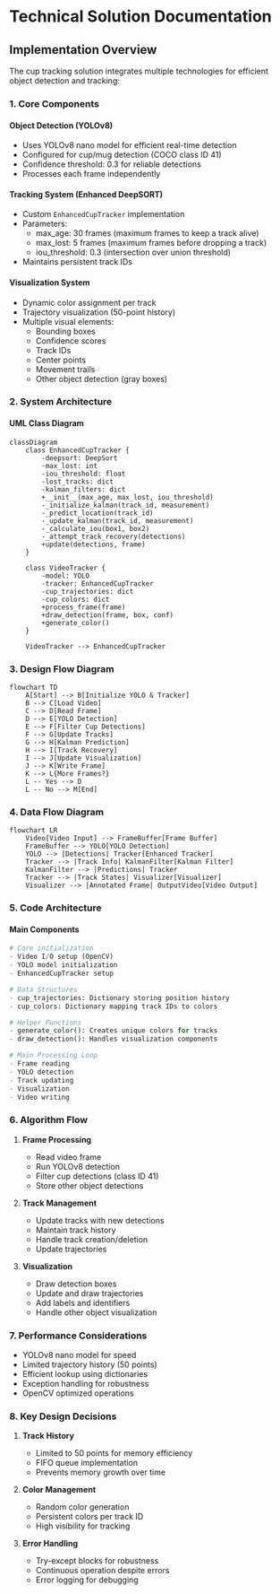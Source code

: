# Technical Solution Documentation

## Implementation Overview

The cup tracking solution integrates multiple technologies for efficient object detection and tracking:

### 1. Core Components

#### Object Detection (YOLOv8)
- Uses YOLOv8 nano model for efficient real-time detection
- Configured for cup/mug detection (COCO class ID 41)
- Confidence threshold: 0.3 for reliable detections
- Processes each frame independently

#### Tracking System (Enhanced DeepSORT)
- Custom `EnhancedCupTracker` implementation
- Parameters:
  - max_age: 30 frames (maximum frames to keep a track alive)
  - max_lost: 5 frames (maximum frames before dropping a track)
  - iou_threshold: 0.3 (intersection over union threshold)
- Maintains persistent track IDs

#### Visualization System
- Dynamic color assignment per track
- Trajectory visualization (50-point history)
- Multiple visual elements:
  - Bounding boxes
  - Confidence scores
  - Track IDs
  - Center points
  - Movement trails
  - Other object detection (gray boxes)

### 2. System Architecture

#### UML Class Diagram
```mermaid
classDiagram
    class EnhancedCupTracker {
        -deepsort: DeepSort
        -max_lost: int
        -iou_threshold: float
        -lost_tracks: dict
        -kalman_filters: dict
        +__init__(max_age, max_lost, iou_threshold)
        -_initialize_kalman(track_id, measurement)
        -_predict_location(track_id)
        -_update_kalman(track_id, measurement)
        -_calculate_iou(box1, box2)
        -_attempt_track_recovery(detections)
        +update(detections, frame)
    }
    
    class VideoTracker {
        -model: YOLO
        -tracker: EnhancedCupTracker
        -cup_trajectories: dict
        -cup_colors: dict
        +process_frame(frame)
        +draw_detection(frame, box, conf)
        +generate_color()
    }
    
    VideoTracker --> EnhancedCupTracker
```

### 3. Design Flow Diagram
```mermaid
flowchart TD
    A[Start] --> B[Initialize YOLO & Tracker]
    B --> C[Load Video]
    C --> D[Read Frame]
    D --> E[YOLO Detection]
    E --> F[Filter Cup Detections]
    F --> G[Update Tracks]
    G --> H[Kalman Prediction]
    H --> I[Track Recovery]
    I --> J[Update Visualization]
    J --> K[Write Frame]
    K --> L{More Frames?}
    L -- Yes --> D
    L -- No --> M[End]
```

### 4. Data Flow Diagram
```mermaid
flowchart LR
    Video[Video Input] --> FrameBuffer[Frame Buffer]
    FrameBuffer --> YOLO[YOLO Detection]
    YOLO --> |Detections| Tracker[Enhanced Tracker]
    Tracker --> |Track Info| KalmanFilter[Kalman Filter]
    KalmanFilter --> |Predictions| Tracker
    Tracker --> |Track States| Visualizer[Visualizer]
    Visualizer --> |Annotated Frame| OutputVideo[Video Output]
```

### 5. Code Architecture

#### Main Components
```python
# Core initialization
- Video I/O setup (OpenCV)
- YOLO model initialization
- EnhancedCupTracker setup

# Data Structures
- cup_trajectories: Dictionary storing position history
- cup_colors: Dictionary mapping track IDs to colors

# Helper Functions
- generate_color(): Creates unique colors for tracks
- draw_detection(): Handles visualization components

# Main Processing Loop
- Frame reading
- YOLO detection
- Track updating
- Visualization
- Video writing
```

### 6. Algorithm Flow

1. **Frame Processing**
   - Read video frame
   - Run YOLOv8 detection
   - Filter cup detections (class ID 41)
   - Store other object detections

2. **Track Management**
   - Update tracks with new detections
   - Maintain track history
   - Handle track creation/deletion
   - Update trajectories

3. **Visualization**
   - Draw detection boxes
   - Update and draw trajectories
   - Add labels and identifiers
   - Handle other object visualization

### 7. Performance Considerations

- YOLOv8 nano model for speed
- Limited trajectory history (50 points)
- Efficient lookup using dictionaries
- Exception handling for robustness
- OpenCV optimized operations

### 8. Key Design Decisions

1. **Track History**
   - Limited to 50 points for memory efficiency
   - FIFO queue implementation
   - Prevents memory growth over time

2. **Color Management**
   - Random color generation
   - Persistent colors per track ID
   - High visibility for tracking

3. **Error Handling**
   - Try-except blocks for robustness
   - Continuous operation despite errors
   - Error logging for debugging
